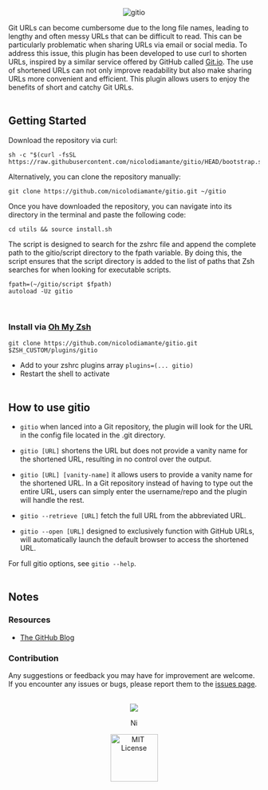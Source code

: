 <p align="center">
  <picture>
    <source media="(prefers-color-scheme: dark)" srcset="https://github.com/nicolodiamante/gitio/assets/48920263/c79c27f6-6cb5-4e59-87cc-b2e48f17e6e1" draggable="false" ondragstart="return false;" alt="gitio" title="gitio" />
    <img src="https://github.com/nicolodiamante/gitio/assets/48920263/d170b145-00de-4aa9-a812-a108ab6335b7" draggable="false" ondragstart="return false; "alt="gitio" title="gitio" />
  </picture>
</p>

Git URLs can become cumbersome due to the long file names, leading to lengthy and often messy URLs that can be difficult to read. This can be particularly problematic when sharing URLs via email or social media. To address this issue, this plugin has been developed to use curl to shorten URLs, inspired by a similar service offered by GitHub called [Git.io][gitio]. The use of shortened URLs can not only improve readability but also make sharing URLs more convenient and efficient. This plugin allows users to enjoy the benefits of short and catchy Git URLs.
<br><br>

## Getting Started

Download the repository via curl:

```shell
sh -c "$(curl -fsSL https://raw.githubusercontent.com/nicolodiamante/gitio/HEAD/bootstrap.sh)"
```

Alternatively, you can clone the repository manually:

```shell
git clone https://github.com/nicolodiamante/gitio.git ~/gitio
```

Once you have downloaded the repository, you can navigate into its directory in the terminal and paste the following code:

```shell
cd utils && source install.sh
```

The script is designed to search for the zshrc file and append the complete path to the gitio/script directory to the fpath variable. By doing this, the script ensures that the script directory is added to the list of paths that Zsh searches for when looking for executable scripts.

```shell
fpath=(~/gitio/script $fpath)
autoload -Uz gitio
```

<br>

### Install via [Oh My Zsh][ohmyzsh]

```shell
git clone https://github.com/nicolodiamante/gitio.git $ZSH_CUSTOM/plugins/gitio
```

- Add to your zshrc plugins array `plugins=(... gitio)`
- Restart the shell to activate
<br><br>

## How to use gitio

- `gitio` when lanced into a Git repository, the plugin will look for the URL in the config file located in the .git directory.

- `gitio [URL]` shortens the URL but does not provide a vanity name for the shortened URL, resulting in no control over the output.

- `gitio [URL] [vanity-name]` it allows users to provide a vanity name for the shortened URL. In a Git repository instead of having to type out the entire URL, users can simply enter the username/repo and the plugin will handle the rest.

- `gitio --retrieve [URL]` fetch the full URL from the abbreviated URL.

- `gitio --open [URL]` designed to exclusively function with GitHub URLs, will automatically launch the default browser to access the shortened URL.

For full gitio options, see `gitio --help`.
<br><br>

## Notes

### Resources

- [The GitHub Blog][git-blog]

### Contribution

Any suggestions or feedback you may have for improvement are welcome. If you encounter any issues or bugs, please report them to the [issues page][issues].
<br><br>

<p align="center">
  <picture>
    <img src="https://github.com/nicolodiamante/gitio/assets/48920263/c9f2c99f-3541-4cf8-9c79-54497c71881e" draggable="false" ondragstart="return false;" /></>
  </picture>
</p>

<p align="center">
  <picture>
    <img src="https://github.com/nicolodiamante/gitio/assets/48920263/c83cf018-57af-4ef8-a99a-517425445425" draggable="false" ondragstart="return false;" alt="Nicol&#242; Diamante" title="Nicol&#242; Diamante" width="17px" />
  </picture>
</p>

<p align="center">
  <picture>
    <source media="(prefers-color-scheme: dark)" srcset="https://github.com/nicolodiamante/gitio/assets/48920263/3c178be9-75f4-4647-b593-7c42f57dd09b" draggable="false" ondragstart="return false;" alt="MIT License" title="MIT License" />
    <img src="https://github.com/nicolodiamante/gitio/assets/48920263/c02dde9b-3635-4953-87e9-da2078e779a2" draggable="false" ondragstart="return false; "alt="MIT License" title="MIT License" width="95px" />
  </picture>
</p>

<!-- Link labels: -->
[gitio]: https://git.io
[ohmyzsh]: https://github.com/robbyrussell/oh-my-zsh/
[git-blog]: https://github.blog/2011-11-10-git-io-github-url-shortener/
[issues]: https://github.com/nicolodiamante/gitio/issues
